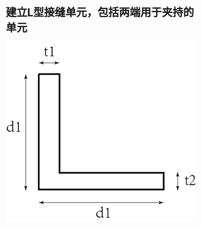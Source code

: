 # 建立L型接缝单元，包括两端用于夹持的单元
![illustration](https://github.com/hsm-1120/abaqus_plugin/blob/main/L_shape/L_shape.png?raw=true)
